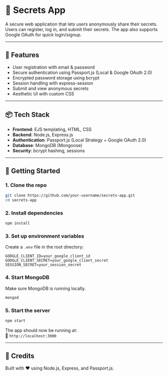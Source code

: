 # 🔐 Secrets App

A secure web application that lets users anonymously share their secrets. Users can register, log in, and submit their secrets. The app also supports Google OAuth for quick login/signup.

---

## 🌟 Features

- User registration with email & password
- Secure authentication using Passport.js (Local & Google OAuth 2.0)
- Encrypted password storage using bcrypt
- Session handling with express-session
- Submit and view anonymous secrets
- Aesthetic UI with custom CSS

---

## 📦 Tech Stack

- **Frontend**: EJS templating, HTML, CSS
- **Backend**: Node.js, Express.js
- **Authentication**: Passport.js (Local Strategy + Google OAuth 2.0)
- **Database**: MongoDB (Mongoose)
- **Security**: bcrypt hashing, sessions

---

## 🚀 Getting Started

### 1. Clone the repo

```bash
git clone https://github.com/your-username/secrets-app.git
cd secrets-app
```

### 2. Install dependencies

```bash
npm install
```

### 3. Set up environment variables

Create a `.env` file in the root directory:

```env
GOOGLE_CLIENT_ID=your_google_client_id
GOOGLE_CLIENT_SECRET=your_google_client_secret
SESSION_SECRET=your_session_secret
```

### 4. Start MongoDB

Make sure MongoDB is running locally.

```bash
mongod
```

### 5. Start the server

```bash
npm start
```

The app should now be running at:  
📍 `http://localhost:3000`

---


## 🙌 Credits

Built with ❤️ using Node.js, Express, and Passport.js.
